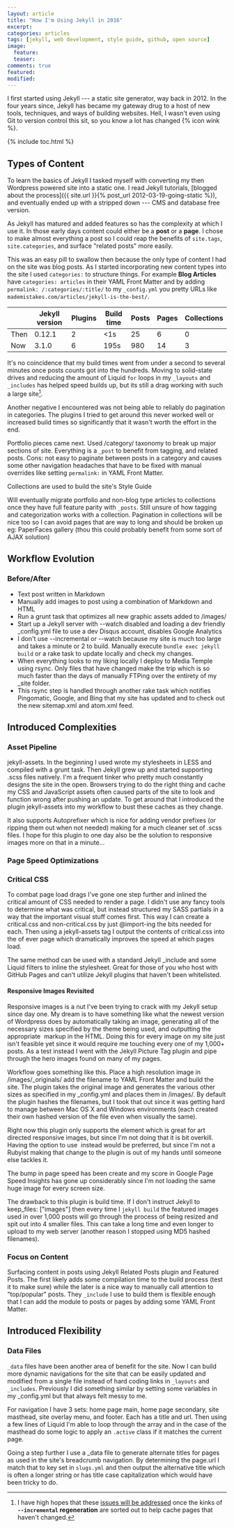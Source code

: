 ```yaml
---
layout: article
title: "How I'm Using Jekyll in 2016"
excerpt:
categories: articles
tags: [jekyll, web development, style guide, github, open source]
image:
  feature:
  teaser:
comments: true
featured:
modified:
---
```


I first started using Jekyll --- a static site generator, way back in 2012. In the four years since, Jekyll has became my gateway drug to a host of new tools, techniques, and ways of building websites. Hell, I wasn't even using Git to version control this sit, so you know a lot has changed {% icon wink %}.

{% include toc.html %}

## Types of Content

To learn the basics of Jekyll I tasked myself with converting my then Wordpress powered site into a static one. I read Jekyll tutorials, [blogged about the process]({{ site.url }}{% post_url 2012-03-19-going-static %}), and eventually ended up with a stripped down --- CMS and database free version.

As Jekyll has matured and added features so has the complexity at which I use it. In those early days content could either be a **post** or a **page**. I chose to make almost everything a post so I could reap the benefits of `site.tags`, `site.categories`, and surface "related posts" more easily.

This was an easy pill to swallow then because the only type of content I had on the site was blog posts. As I started incorporating new content types into the site I used `categories:` to structure things. For example **Blog Articles** have `categories: articles` in their YAML Front Matter and by adding `permalink: /:categories/:title/` to my `_config.yml` you pretty URLs like `mademistakes.com/articles/jekyll-is-the-best/`.

|      | Jekyll version | Plugins | Build time | Posts | Pages | Collections |
| ---- | -------------- | ------- | ---------- | ----- | ----- | ----------- |
| Then | 0.12.1         | 2       | <1s        | 25    | 6     | 0           |
| Now  | 3.1.0          | 6       | 195s       | 980   | 14    | 3           |

It's no coincidence that my build times went from under a second to several minutes once posts counts got into the hundreds. Moving to solid-state drives and reducing the amount of Liquid `for` loops in my `_layouts` and `_includes` has helped speed builds up, but its still a drag working with such a large site[^large-site].

[^large-site]: I have high hopes that these [issues will be addressed](https://github.com/jekyll/jekyll/pull/4269) once the kinks of **`--incremental` regeneration** are sorted out to help cache pages that haven't changed.

Another negative I encountered was not being able to reliably do pagination in categories. The plugins I tried to get around this never worked well or increased build times so significantly that it wasn't worth the effort in the end.

Portfolio pieces came next. Used /category/ taxonomy to break up major sections of site. Everything is a `_post` to benefit from tagging, and related posts. Cons: not easy to paginate between posts in a category and causes some other navigation headaches that have to be fixed with manual overrides like setting `permalink:` in YAML Front Matter.

Collections are used to build the site's Style Guide

Will eventually migrate portfolio and non-blog type articles to collections once they have full feature parity with `_posts`. Still unsure of how tagging and categorization works with a collection. Pagination in collections will be nice too so I can avoid pages that are way to long and should be broken up eg: PaperFaces gallery (thou this could probably benefit from some sort of AJAX solution)

## Workflow Evolution

### Before/After

* Text post written in Markdown
* Manually add images to post using a combination of Markdown and HTML
* Run a grunt task that optimizes all new graphic assets added to /images/
* Start up a Jekyll server with --watch disabled and loading a dev friendly _config.yml file to use a dev Disqus account, disables Google Analytics
* I don't use --incremental or --watch because my site is much too large and takes a minute or 2 to build. Manually execute `bundle exec jekyll build` or a rake task to update locally and check my changes.
* When everything looks to my liking locally I deploy to Media Temple using rsync. Only files that have changed make the trip which is so much faster than the days of manually FTPing over the entirety of my _site folder.
* This rsync step is handled through another rake task which notifies Pingomatic, Google, and Bing that my site has updated and to check out the new sitemap.xml and atom.xml feed.

## Introduced Complexities

### Asset Pipeline

jekyll-assets. In the beginning I used wrote my stylesheets in LESS and compiled with a grunt task. Then Jekyll grew up and started supporting .scss files natively. I'm a frequent tinker who pretty much constantly designs the site in the open. Browsers trying to do the right thing and cache my CSS and JavaScript assets often caused parts of the site to look and function wrong after pushing an update. To get around that I introduced the plugin jekyll-assets into my workflow to bust these caches as they change.

It also supports Autoprefixer which is nice for adding vendor prefixes (or ripping them out when not needed) making for a much cleaner set of .scss files. I hope for this plugin to one day also be the solution to responsive images more on that in a minute...

### Page Speed Optimizations

### Critical CSS

To combat page load drags I've gone one step further and inlined the critical amount of CSS needed to render a page. I didn't use any fancy tools to determine what was critical, but instead structured my SASS partials in a way that the important visual stuff comes first. This way I can create a critical.css and non-critical.css by just @import-ing the bits needed for each. Then using a jekyll-assets tag I output the contents of critical.css into the <head></head> of ever page which dramatically improves the speed at which pages load.

The same method can be used with a standard Jekyll _include and some Liquid filters to inline the stylesheet. Great for those of you who host with GitHub Pages and can't utilize Jekyll plugins that haven't been whitelisted.

#### Responsive Images Revisited

Responsive images is a nut I've been trying to crack with my Jekyll setup since day one. My dream is to have something like what the newest version of Wordpress does by automatically taking an image, generating all of the necessary sizes specified by the theme being used, and outputting the appropriate <img srcset> markup in the HTML. Doing this for every image on my site just isn't feasible yet since it would require me touching every one of my 1,000+ posts. As a test instead I went with the Jekyll Picture Tag plugin and pipe through the hero images found on many of my pages.

Workflow goes something like this. Place a high resolution image in /images/_originals/ add the filename to YAML Front Matter and build the site. The plugin takes the original image and generates the various other sizes as specified in my _config.yml and places them in /images/. By default the plugin hashes the filenames, but I took that out since it was getting hard to manage between Mac OS X and Windows environments (each created their own hashed version of the file even when visually the same).

Right now this plugin only supports the <picture> element which is great for art directed responsive images, but since I'm not doing that it is bit overkill. Having the option to use <img srcset> instead would be preferred, but since I'm not a Rubyist making that change to the plugin is out of my hands until someone else tackles it.

The bump in page speed has been create and my score in Google Page Speed Insights has gone up considerably since I'm not loading the same huge image for every screen size.

The drawback to this plugin is build time. If I don't instruct Jekyll to keep_files: ["images"] then every time I `jekyll build` the featured images used in over 1,000 posts will go through the process of being resized and spit out into 4 smaller files. This can take a long time and even longer to upload to my web server (another reason I stopped using MD5 hashed filenames).

### Focus on Content

Surfacing content in posts using Jekyll Related Posts plugin and Featured Posts. The first likely adds some compilation time to the build process (test it to make sure) while the later is a nice way to manually call attention to "top/popular" posts. They `_include` I use to build them is flexible enough that I can add the module to posts or pages by adding some YAML Front Matter.

## Introduced Flexibility

### Data Files

`_data` files have been another area of benefit for the site. Now I can build more dynamic navigations for the site that can be easily updated and modified from a single file instead of hard coding links in `_layouts` and `_includes`. Previously I did something similar by setting some variables in my _config.yml but that always felt messy to me.

For navigation I have 3 sets: home page main, home page secondary, site masthead, site overlay menu, and footer. Each has a title and url. Then using a few lines of Liquid I'm able to loop through the array and in the case of the masthead do some logic to apply an `.active` class if it matches the current page.

Going a step further I use a _data file to generate alternate titles for pages as used in the site's breadcrumb navigation. By determining the page.url I match that to key set in `slugs.yml` and then output the alternative title which is often a longer string or has title case capitalization which would have been tricky to do.
